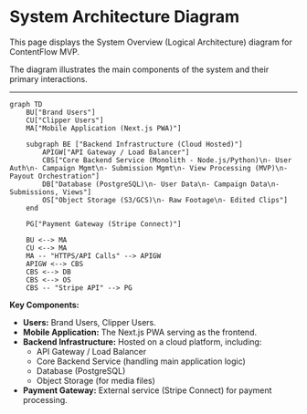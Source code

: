 # System Architecture Diagram

This page displays the System Overview (Logical Architecture) diagram for ContentFlow MVP.

The diagram illustrates the main components of the system and their primary interactions.

***

```mermaid
graph TD
    BU["Brand Users"]
    CU["Clipper Users"]
    MA["Mobile Application (Next.js PWA)"]

    subgraph BE ["Backend Infrastructure (Cloud Hosted)"]
        APIGW["API Gateway / Load Balancer"]
        CBS["Core Backend Service (Monolith - Node.js/Python)\n- User Auth\n- Campaign Mgmt\n- Submission Mgmt\n- View Processing (MVP)\n- Payout Orchestration"]
        DB["Database (PostgreSQL)\n- User Data\n- Campaign Data\n- Submissions, Views"]
        OS["Object Storage (S3/GCS)\n- Raw Footage\n- Edited Clips"]
    end

    PG["Payment Gateway (Stripe Connect)"]

    BU <--> MA
    CU <--> MA
    MA -- "HTTPS/API Calls" --> APIGW
    APIGW <--> CBS
    CBS <--> DB
    CBS <--> OS
    CBS -- "Stripe API" --> PG
```



**Key Components:**

* **Users:** Brand Users, Clipper Users.
* **Mobile Application:** The Next.js PWA serving as the frontend.
* **Backend Infrastructure:** Hosted on a cloud platform, including:
  * API Gateway / Load Balancer
  * Core Backend Service (handling main application logic)
  * Database (PostgreSQL)
  * Object Storage (for media files)
* **Payment Gateway:** External service (Stripe Connect) for payment processing.

